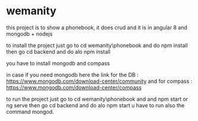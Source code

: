 # wemanity
this project is to show a phonebook, it does crud and it is in angular 8 and mongodb + nodejs

to install the project 
just go to cd wemanity\phonebook and do npm install
then go cd backend and do alo npm install

you have to install mongodb and compass

in case if you need mongodb here the link for the DB : https://www.mongodb.com/download-center/community
and for compass : https://www.mongodb.com/download-center/compass

to run the project just go to cd wemanity\phonebook and and npm start or ng serve
then go cd backend and do alo npm start 
u have to run also the command mongod.

